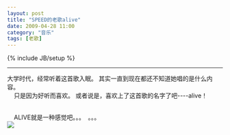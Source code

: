 ```yaml
---
layout: post
title: "SPEED的老歌alive"
date: 2009-04-28 11:00
category: "音乐"
tags: [老歌]
---
```

{% include JB/setup %}

----------------

大学时代，经常听着这首歌入眠。 其实一直到现在都还不知道她唱的是什么内容。   
    只是因为好听而喜欢。 或者说是，喜欢上了这首歌的名字了吧----alive！  
     
  
  
    ALIVE就是一种感觉吧。。。  。。。  
[![](http://www.haoting.com/ezmz_music_pic_da/hy0000005012.jpg)](http://www.haoting.com/ezmz_music_pic_da/hy0000005012.jpg)
